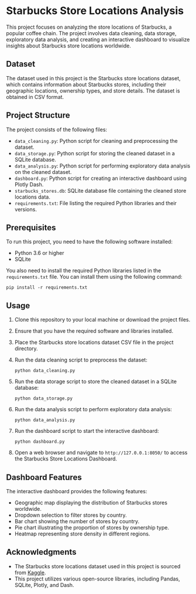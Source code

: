 # Starbucks Store Locations Analysis

This project focuses on analyzing the store locations of Starbucks, a popular coffee chain. The project involves data cleaning, data storage, exploratory data analysis, and creating an interactive dashboard to visualize insights about Starbucks store locations worldwide.

## Dataset

The dataset used in this project is the Starbucks store locations dataset, which contains information about Starbucks stores, including their geographic locations, ownership types, and store details. The dataset is obtained in CSV format.

## Project Structure

The project consists of the following files:

- `data_cleaning.py`: Python script for cleaning and preprocessing the dataset.
- `data_storage.py`: Python script for storing the cleaned dataset in a SQLite database.
- `data_analysis.py`: Python script for performing exploratory data analysis on the cleaned dataset.
- `dashboard.py`: Python script for creating an interactive dashboard using Plotly Dash.
- `starbucks_stores.db`: SQLite database file containing the cleaned store locations data.
- `requirements.txt`: File listing the required Python libraries and their versions.

## Prerequisites

To run this project, you need to have the following software installed:

- Python 3.6 or higher
- SQLite

You also need to install the required Python libraries listed in the `requirements.txt` file. You can install them using the following command:

```
pip install -r requirements.txt
```

## Usage

1. Clone this repository to your local machine or download the project files.

2. Ensure that you have the required software and libraries installed.

3. Place the Starbucks store locations dataset CSV file in the project directory.

4. Run the data cleaning script to preprocess the dataset:
   ```
   python data_cleaning.py
   ```

5. Run the data storage script to store the cleaned dataset in a SQLite database:
   ```
   python data_storage.py
   ```

6. Run the data analysis script to perform exploratory data analysis:
   ```
   python data_analysis.py
   ```

7. Run the dashboard script to start the interactive dashboard:
   ```
   python dashboard.py
   ```

8. Open a web browser and navigate to `http://127.0.0.1:8050/` to access the Starbucks Store Locations Dashboard.

## Dashboard Features

The interactive dashboard provides the following features:

- Geographic map displaying the distribution of Starbucks stores worldwide.
- Dropdown selection to filter stores by country.
- Bar chart showing the number of stores by country.
- Pie chart illustrating the proportion of stores by ownership type.
- Heatmap representing store density in different regions.

## Acknowledgments

- The Starbucks store locations dataset used in this project is sourced from [Kaggle](https://www.kaggle.com/starbucks/store-locations).
- This project utilizes various open-source libraries, including Pandas, SQLite, Plotly, and Dash.


